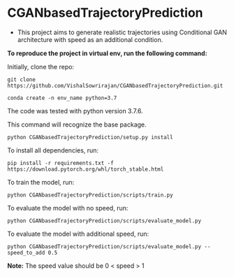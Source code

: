 # **CGANbasedTrajectoryPrediction**

* This project aims to generate realistic trajectories using Conditional GAN architecture with speed as an additional condition.

**To reproduce the project in virtual env, run the following command:**

Initially, clone the repo:
````
git clone https://github.com/VishalSowrirajan/CGANbasedTrajectoryPrediction.git
````

````
conda create -n env_name python=3.7
````
The code was tested with python version 3.7.6.

This command will recognize the base package.
````
python CGANbasedTrajectoryPrediction/setup.py install
````

To install all dependencies, run:
````
pip install -r requirements.txt -f https://download.pytorch.org/whl/torch_stable.html
````

To train the model, run:
````
python CGANbasedTrajectoryPrediction/scripts/train.py
````

To evaluate the model with no speed, run:
````
python CGANbasedTrajectoryPrediction/scripts/evaluate_model.py
````

To evaluate the model with additional speed, run:
````
python CGANbasedTrajectoryPrediction/scripts/evaluate_model.py --speed_to_add 0.5
````
**Note:** The speed value should be 0 < speed > 1
